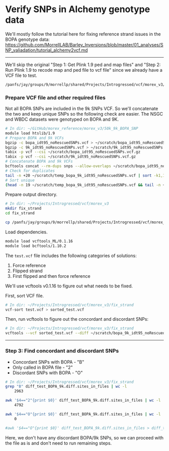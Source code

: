 # Verify SNPs in Alchemy genotype data

We'll mostly follow the tutorial here for fixing reference strand issues in the BOPA genotype data: https://github.com/MorrellLAB/Barley_Inversions/blob/master/01_analyses/SNP_valiadation/tutorial_alchemy2vcf.md

---

We'll skip the original "Step 1: Get Plink 1.9 ped and map files" and "Step 2: Run Plink 1.9 to recode map and ped file to vcf file" since we already have a VCF file to test.

```bash
/panfs/jay/groups/9/morrellp/shared/Projects/Introgressed/vcf/morex_v3/merged_domesticated_and_wbdc_318_morex_v3.vcf
```

### Prepare VCF file and other required files

Not all BOPA SNPs are included in the 9k SNPs VCF. So we'll concatenate the two and keep unique SNPs so the following check are easier. The NSGC and WBDC datasets were genotyped on BOPA and 9K.

```bash
# In dir: ~/GitHub/morex_reference/morex_v3/50k_9k_BOPA_SNP
module load htslib/1.9
# Prepare BOPA and 9k VCFs
bgzip -c bopa_idt95_noRescuedSNPs.vcf > ~/scratch/bopa_idt95_noRescuedSNPs.vcf.gz
bgzip -c 9k_idt95_noRescuedSNPs.vcf > ~/scratch/9k_idt95_noRescuedSNPs.vcf.gz
tabix -p vcf --csi ~/scratch/bopa_idt95_noRescuedSNPs.vcf.gz
tabix -p vcf --csi ~/scratch/9k_idt95_noRescuedSNPs.vcf.gz
# Concatenate BOPA and 9k VCFs
bcftools concat --rm-dups snps --allow-overlaps ~/scratch/bopa_idt95_noRescuedSNPs.vcf.gz ~/scratch/9k_idt95_noRescuedSNPs.vcf.gz | bcftools sort -O v -o ~/scratch/temp_bopa_9k_idt95_noRescuedSNPs.vcf
# Check for duplicates
tail -n +20 ~/scratch/temp_bopa_9k_idt95_noRescuedSNPs.vcf | sort -k1,1 -k2,2n | cut -f 3 | sort -V | uniq -c | sort -k1,1r | head
# Sort unique
(head -n 19 ~/scratch/temp_bopa_9k_idt95_noRescuedSNPs.vcf && tail -n +20 ~/scratch/temp_bopa_9k_idt95_noRescuedSNPs.vcf | sort -k1,1 -k2,2n) | uniq > ~/scratch/bopa_9k_idt95_noRescuedSNPs.vcf
```

Prepare output directory.

```bash
# In dir: ~/Projects/Introgressed/vcf/morex_v3
mkdir fix_strand
cd fix_strand

cp /panfs/jay/groups/9/morrellp/shared/Projects/Introgressed/vcf/morex_v3/merged_domesticated_and_wbdc_318_morex_v3.vcf test.vcf
```

Load dependencies.

```bash
module load vcftools_ML/0.1.16
module load bcftools/1.10.2
```

The `test.vcf` file includes the following categories of solutions:

1. Force reference
2. Flipped strand
3. First flipped and then force reference

We'll use vcftools v0.1.16 to figure out what needs to be fixed.

First, sort VCF file.

```bash
# In dir: ~/Projects/Introgressed/vcf/morex_v3/fix_strand
vcf-sort test.vcf > sorted_test.vcf
```

Then, run vcftools to figure out the concordant and discordant SNPs:

```bash
# In dir: ~/Projects/Introgressed/vcf/morex_v3/fix_strand
vcftools --vcf sorted_test.vcf --diff ~/scratch/bopa_9k_idt95_noRescuedSNPs.vcf --diff-site --out diff_test_BOPA_9k
```

---

### Step 3: Find concordant and discordant SNPs

- Concordant SNPs with BOPA - "B"
- Only called in BOPA file - "2"
- Discordant SNPs with BOPA - "O"

```bash
# In dir: ~/Projects/Introgressed/vcf/morex_v3/fix_strand
grep "B" diff_test_BOPA_9k.diff.sites_in_files | wc -l
    2963

awk '$4=="2"{print $0}' diff_test_BOPA_9k.diff.sites_in_files | wc -l
    4792

awk '$4=="O"{print $0}' diff_test_BOPA_9k.diff.sites_in_files | wc -l
    0

#awk '$4=="O"{print $0}' diff_test_BOPA_9k.diff.sites_in_files > diff_test_BOPA_9k.discordant.txt
```

Here, we don't have any discordant BOPA/9k SNPs, so we can proceed with the file as is and don't need to run remaining steps.

